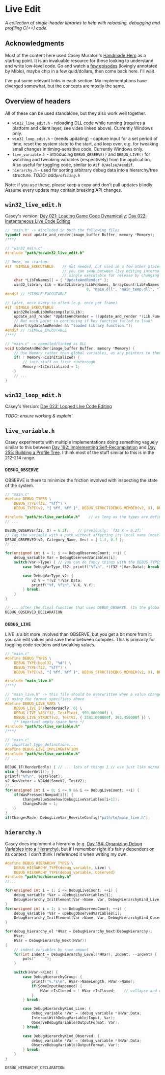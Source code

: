 # Live Edit
_A collection of single-header libraries to help with reloading, debugging and profiling C(++) code._

## Acknowledgments
Most of the content here used Casey Muratori's [Handmade Hero](https://www.handmadehero.org) as a starting point.
It is an invaluable resource for those looking to understand and write low-level code.
Go and watch a [few episodes](https://hero.handmade.network/episode/code) (lovingly annotated by Miblo),
maybe chip in a few quid/dollars, then come back here. I'll wait.

I've put some relevant links in each section.
My implementations have diverged somewhat, but the concepts are mostly the same.

## Overview of headers
All of these can be used standalone, but they also work well together.
- `win32_live_edit.h` - reloading DLL code while running (requires a platform and client layer, see video linked above). Currently Windows only.
- `win32_loop_edit.h` - (needs updating) - capture input for a set period of time, reset the system state to the start, and loop over, e.g. for tweaking small changes in timing-sensitive code. Currently Windows only.
- `live_variable.h` - introducing `DEBUG_OBSERVE()` and `DEBUG_LIVE()` for watching and tweaking variables (respectively) from the application. Also useful for toggling code, similar to `#if 0/#else/#endif`.
- `hierarchy.h` - used for sorting arbitrary debug data into a hierarchy/tree structure.
*TODO: add`profiling.h`*

Note: if you use these, please keep a copy and don't pull updates blindly. Assume every update may contain breaking API changes.

## `win32_live_edit.h`
Casey's version:
[Day 021: Loading Game Code Dynamically](https://hero.handmade.network/episode/code/day021/);
[Day 022: Instantaneous Live Code Editing](https://hero.handmade.network/episode/code/day022/)

``` c
// "main.h" -> #included in both the following files
typedef void update_and_render(image_buffer Buffer, memory *Memory);
/***/

// "win32_main.c"
#include "path/to/win32_live_edit.h"

// Once, on startup:
#if !SINGLE_EXECUTABLE    // not needed, but used in a few other places as well,
                          // you can swap between live editing internally and a
                          // single executable for release by changing one number
    char *LibFnNames[] = { "UpdateAndRender" };
    win32_library Lib = Win32Library(LibFnNames, ArrayCount(LibFnNames),
                                     0, "main.dll", "main_temp.dll", "lock.tmp");
#endif // !SINGLE_EXECUTABLE

// later, once every so often (e.g. once per frame)
#if !SINGLE_EXECUTABLE
    Win32ReloadLibOnRecompile(&Lib); 
    update_and_render *UpdateAndRender = ((update_and_render *)Lib.Functions[0].Function);
    // Not much point in continuing if key function failed to load:
    Assert(UpdateAndRender && "loaded library function.");
#endif // !SINGLE_EXECUTABLE
/***/

// "main.c" -> compiled/linked as DLL
void UpdateAndRender(image_buffer Buffer, memory *Memory) {
    // Use Memory rather than global variables, as any pointers to them will be invalidated on recompile (roughly)
    if( ! Memory->IsInitialized) {
        // init stuff on first runthrough
        Memory->IsInitialized = 1;
    }
    // ...
}
```

## `win32_loop_edit.h`
Casey's Version:
[Day 023: Looped Live Code Editing](https://hero.handmade.network/episode/code/day023/)

*TODO: ensure working & explain`*

## `live_variable.h`
Casey experiments with multiple implementations doing something vaguely similar to this between
[Day 192: Implementing Self-Recompilation](https://hero.handmade.network/episode/code/day192/) and
[Day 255: Building a Profile Tree](https://hero.handmade.network/episode/code/day255/).
I think most of the stuff similar to this is in the 212-214 range.

### `DEBUG_OBSERVE`
OBSERVE is there to minimize the friction involved with inspecting the state of the system.
``` c
// "main.c"
#define DEBUG_TYPES \
    DEBUG_TYPE(f32, "%ff") \
    DEBUG_TYPE(v2, "{ %ff, %ff }", DEBUG_STRUCT(DEBUG_MEMBER(v2, X), DEBUG_MEMBER(v2, Y)))

#include "path/to/live_variable.h"    // as long as the types are defined first
// ...

DEBUG_OBSERVE(f32, X) = 6.2f;    // previously: `f32 X = 6.2f;`
// Tag the variable with a path without affecting its local name (mostly for interaction with `hierarchy.h`):
DEBUG_OBSERVED(v2, Category_Name, Vec) = { 1.f, 0.f };
// ...

for(unsigned int i = 1; i <= DebugObservedCount; ++i) {
    debug_variable Var = DebugObservedVariables[i];
    switch(Var->Type) { // you can do fancy things with the DEBUG_TYPES macro, but let's K.I.S.S. here
        case DebugVarType_f32: printf("%f\n", *(f32 *)Var.Data); break;

        case DebugVarType_v2: {
            v2 V = *(v2 *)Var.Data;
            printf("%f, %f\n", V.X, V.Y);
        } break;
    }
}

// ... after the final function that uses DEBUG_OBSERVE. (In the global space)
DEBUG_OBSERVED_DECLARATION
```

### `DEBUG_LIVE`
LIVE is a bit more involved than OBSERVE, but you get a bit more from it: you can edit values and save them between compiles. This is primarily for toggling code sections and tweaking values.
``` c
// "main.c"
#define DEBUG_TYPES \
    DEBUG_TYPE(bool32, "%d") \
    DEBUG_TYPE(f32, "%ff") \
    DEBUG_TYPE(v2, "{ %ff, %ff }", DEBUG_STRUCT(DEBUG_MEMBER(v2, X), DEBUG_MEMBER(v2, Y)))

#include "main_live.h"
/***/

// "main_live.h" -> this file should be overwritten when a value changes (as below),
// using the format specifiers above
#define DEBUG_LIVE_VARS \
    DEBUG_LIVE_IF(RenderBadly, 0) \
    DEBUG_LIVE_VAR(f32, TestFloat, 999.000000f) \
    DEBUG_LIVE_STRUCT(v2, TestV2, { 2381.000000f, 303.450000f }) \
    /* important empty space here */
#include "path/to/live_variable.h"
/***/

// "main.c"
// important type definitions...
#define DEBUG_LIVE_IMPLEMENTATION
#include "path/to/live_variable.h"
// ...

DEBUG_IF(RenderBadly) { // ... lots of things } // use just like normal if statement
else { RenderWell(); }
printf("%f\n", TestFloat);
v2 NewVector = V2Add(SomeV2, TestV2);
//...
for(unsigned int i = 0; i <= 9 && i <= DebugLiveCount; ++i) {
    if(WasPressed(Numpad[i])) {
        ChangeValueSomehow(DebugLiveVariables[i+1]);
        ChangesMade = 1;
    }
}
if(ChangesMade) DebugLiveVar_RewriteConfig("path/to/main_live.h");

```

## `hierarchy.h`
Casey does implement a hierarchy (e.g. [Day 194: Organizing Debug Variables into a Hierarchy](https://hero.handmade.network/episode/code/day194/)),
but if I remember right it's fairly dependent on its context.
I don't think I referenced it when writing my own.

``` c
#define DEBUG_HIERARCHY_TYPES \
    DEBUG_HIERARCHY_TYPE(debug_variable, Live) \
    DEBUG_HIERARCHY_TYPE(debug_variable, Observed)
#include "path/to/hierarchy.h"
//...

for(unsigned int i = 1; i <= DebugLiveCount; ++i) {
    debug_variable *Var = &DebugLiveVariables[i];
    DebugHierarchy_InitElement(Var->Name, Var, DebugHierarchyKind_Live);
}
for(unsigned int i = 1; i <= DebugObservedCount; ++i) {
    debug_variable *Var = &DebugObservedVariables[i];
    DebugHierarchy_InitElement(Var->Name, Var, DebugHierarchyKind_Observed);
}

for(debug_hierarchy_el *HVar = DebugHierarchy_Next(DebugHierarchy);
    HVar;
    HVar = DebugHierarchy_Next(HVar))
{
    // indent variables by same amount
    for(int Indent = DebugHierarchy_Level(*HVar); Indent; --Indent) {
        puts("    ");
    }

    switch(HVar->Kind) {
        case DebugHierarchyGroup: {
            printf("%.*s\n", HVar->NameLength, HVar->Name);
            if(SomeInputHappened) {
                HVar->IsClosed = ! HVar->IsClosed;    // collapse and expand group
            }
        } break;

        case DebugHierarchyKind_Live: {
            debug_variable *Var = (debug_variable *)HVar.Data;
            InteractWithDebugVariable(Input, Var);
            ObserveDebugVariable(OutputFormat, Var);
        } break;

        case DebugHierarchyKind_Observed: {
            debug_variable *Var = (debug_variable *)HVar.Data;
            ObserveDebugVariable(OutputFormat, Var);
        } break;
    }
}

DEBUG_HIERARCHY_DECLARATION
```
